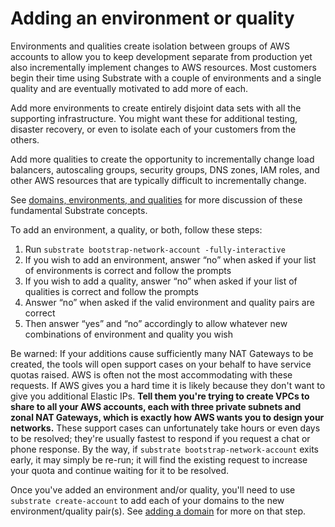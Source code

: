 # Adding an environment or quality

Environments and qualities create isolation between groups of AWS accounts to allow you to keep development separate from production yet also incrementally implement changes to AWS resources. Most customers begin their time using Substrate with a couple of environments and a single quality and are eventually motivated to add more of each.

Add more environments to create entirely disjoint data sets with all the supporting infrastructure. You might want these for additional testing, disaster recovery, or even to isolate each of your customers from the others.

Add more qualities to create the opportunity to incrementally change load balancers, autoscaling groups, security groups, DNS zones, IAM roles, and other AWS resources that are typically difficult to incrementally change.

See [domains, environments, and qualities](../domains-environments-qualities/) for more discussion of these fundamental Substrate concepts.

To add an environment, a quality, or both, follow these steps:

1. Run `substrate bootstrap-network-account -fully-interactive`
2. If you wish to add an environment, answer &ldquo;no&rdquo; when asked if your list of environments is correct and follow the prompts
3. If you wish to add a quality, answer &ldquo;no&rdquo; when asked if your list of qualities is correct and follow the prompts
4. Answer &ldquo;no&rdquo; when asked if the valid environment and quality pairs are correct
5. Then answer &ldquo;yes&rdquo; and &ldquo;no&rdquo; accordingly to allow whatever new combinations of environment and quality you wish

Be warned: If your additions cause sufficiently many NAT Gateways to be created, the tools will open support cases on your behalf to have service quotas raised. AWS is often not the most accommodating with these requests. If AWS gives you a hard time it is likely because they don't want to give you additional Elastic IPs. **Tell them you're trying to create VPCs to share to all your AWS accounts, each with three private subnets and zonal NAT Gateways, which is exactly how AWS wants you to design your networks.** These support cases can unfortunately take hours or even days to be resolved; they're usually fastest to respond if you request a chat or phone response. By the way, if `substrate bootstrap-network-account` exits early, it may simply be re-run; it will find the existing request to increase your quota and continue waiting for it to be resolved.

Once you've added an environment and/or quality, you'll need to use `substrate create-account` to add each of your domains to the new environment/quality pair(s). See [adding a domain](../adding-a-domain/) for more on that step.
